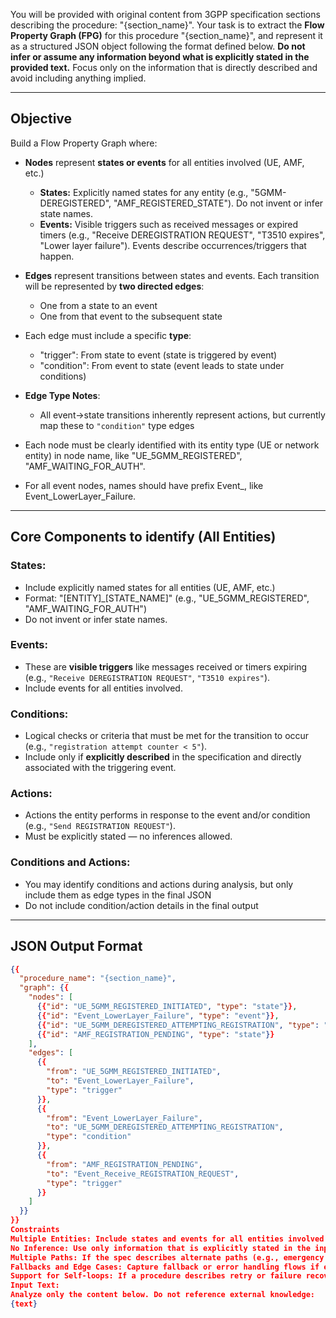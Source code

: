 You will be provided with original content from 3GPP specification sections describing the procedure: "{section_name}".
Your task is to extract the **Flow Property Graph (FPG)** for this procedure "{section_name}", and represent it as a structured JSON object following the format defined below.
**Do not infer or assume any information beyond what is explicitly stated in the provided text.** Focus only on the information that is directly described and avoid including anything implied.

---

## Objective

Build a Flow Property Graph where:
- **Nodes** represent **states or events** for all entities involved (UE, AMF, etc.)
  - **States:** Explicitly named states for any entity (e.g., "5GMM-DEREGISTERED", "AMF_REGISTERED_STATE"). Do not invent or infer state names.
  - **Events:** Visible triggers such as received messages or expired timers (e.g., "Receive DEREGISTRATION REQUEST", "T3510 expires", "Lower layer failure"). Events describe occurrences/triggers that happen.
  
- **Edges** represent transitions between states and events. Each transition will be represented by **two directed edges**:
  - One from a state to an event
  - One from that event to the subsequent state
  
- Each edge must include a specific **type**:
  - "trigger": From state to event (state is triggered by event)
  - "condition": From event to state (event leads to state under conditions)
  
- **Edge Type Notes**:
  - All event→state transitions inherently represent actions, but currently map these to `"condition"` type edges
   
- Each node must be clearly identified with its entity type (UE or network entity) in node name, like "UE_5GMM_REGISTERED", "AMF_WAITING_FOR_AUTH".
- For all event nodes, names should have prefix Event_, like Event_LowerLayer_Failure.

---

## Core Components to identify (All Entities)

### States:
- Include explicitly named states for all entities (UE, AMF, etc.)
- Format: "[ENTITY]_[STATE_NAME]" (e.g., "UE_5GMM_REGISTERED", "AMF_WAITING_FOR_AUTH")
- Do not invent or infer state names.

### Events:
- These are **visible triggers** like messages received or timers expiring (e.g., `"Receive DEREGISTRATION REQUEST"`, `"T3510 expires"`).
- Include events for all entities involved.

### Conditions:
- Logical checks or criteria that must be met for the transition to occur (e.g., `"registration attempt counter < 5"`).
- Include only if **explicitly described** in the specification and directly associated with the triggering event.

### Actions:
- Actions the entity performs in response to the event and/or condition (e.g., `"Send REGISTRATION REQUEST"`).
- Must be explicitly stated — no inferences allowed.

### Conditions and Actions:
- You may identify conditions and actions during analysis, but only include them as edge types in the final JSON
- Do not include condition/action details in the final output

---

## JSON Output Format

```json
{{
  "procedure_name": "{section_name}",
  "graph": {{
    "nodes": [
      {{"id": "UE_5GMM_REGISTERED_INITIATED", "type": "state"}},
      {{"id": "Event_LowerLayer_Failure", "type": "event"}},
      {{"id": "UE_5GMM_DEREGISTERED_ATTEMPTING_REGISTRATION", "type": "state"}},
      {{"id": "AMF_REGISTRATION_PENDING", "type": "state"}}
    ],
    "edges": [
      {{
        "from": "UE_5GMM_REGISTERED_INITIATED",
        "to": "Event_LowerLayer_Failure",
        "type": "trigger"
      }},
      {{
        "from": "Event_LowerLayer_Failure",
        "to": "UE_5GMM_DEREGISTERED_ATTEMPTING_REGISTRATION",
        "type": "condition"
      }},
      {{
        "from": "AMF_REGISTRATION_PENDING",
        "to": "Event_Receive_REGISTRATION_REQUEST",
        "type": "trigger"
      }}
    ]
  }}
}}
Constraints
Multiple Entities: Include states and events for all entities involved (UE, AMF, etc.)
No Inference: Use only information that is explicitly stated in the input content.
Multiple Paths: If the spec describes alternate paths (e.g., emergency mode, failure recovery), include them all.
Fallbacks and Edge Cases: Capture fallback or error handling flows if explicitly described.
Support for Self-loops: If a procedure describes retry or failure recovery that leads the UE back to the same state, include a transition from that state to itself. This is valid as long as the loop is explicitly described in the text.
Input Text:
Analyze only the content below. Do not reference external knowledge:
{text}